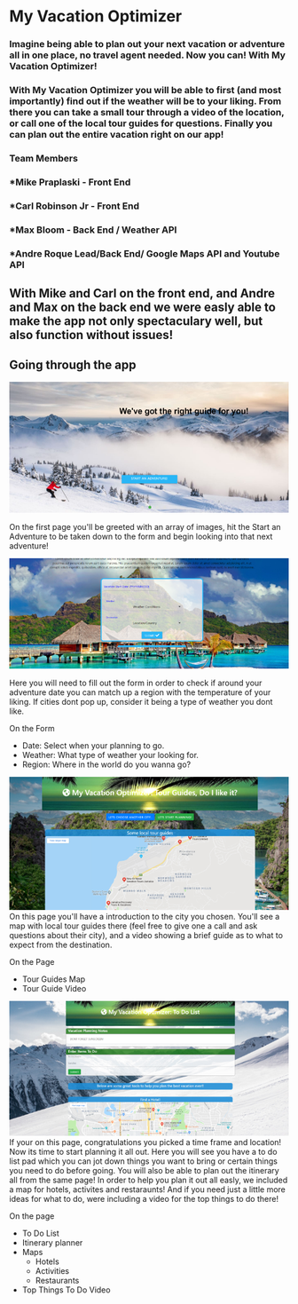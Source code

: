 # My Vacation Optimizer



### Imagine being able to plan out your next vacation or adventure all in one place, no travel agent needed. Now you can! With My Vacation Optimizer!



### With My Vacation Optimizer you will be able to first (and most importantly) find out if the weather will be to your liking. From there you can take a small tour through a video of the location, or call one of the local tour guides for questions. Finally you can plan out the entire vacation right on our app!



### **Team Members**
### *Mike Praplaski - Front End
### *Carl Robinson Jr - Front End
### *Max Bloom - Back End / Weather API
### *Andre Roque Lead/Back End/ Google Maps API and Youtube API

## With **Mike** and **Carl** on the front end, and **Andre** and **Max** on the back end we were easly able to make the app not only spectaculary well, but also function without issues!

## Going through the app

![Home Page](assets\imgs\homepage.png "Home Page")

On the first page you'll be greeted with an array of images, hit the Start an Adventure to be taken down to the form and begin looking into that next adventure!

![Form](assets\imgs\formpage.png "Form")

Here you will need to fill out the form in order to check if around your adventure date you can match up a region with the temperature of your liking. If cities dont pop up, consider it being a type of weather you dont like.

On the Form
* Date: Select when your planning to go.
* Weather: What type of weather your looking for.
* Region: Where in the world do you wanna go?

![Second Page](assets\imgs\secondpage.png "Tour Page")
On this page you'll have a introduction to the city you chosen. You'll see a map with local tour guides there (feel free to give one a call and ask questions about their city), and a video showing a brief guide as to what to expect from the destination.

On the Page
* Tour Guides Map
* Tour Guide Video

![Planning Page](assets\imgs\thirdpage.png "Time to Plan")
If your on this page, congratulations you picked a time frame and location! Now its time to start planning it all out. Here you will see you have a to do list pad which you can jot down things you want to bring or certain things you need to do before going. You will also be able to plan out the itinerary all from the same page! In order to help you plan it out all easly, we included a map for hotels, activites and restaraunts! And if you need just a little more ideas for what to do, were including a video for the top things to do there!

On the page
* To Do List
* Itinerary planner
* Maps
    * Hotels
    * Activities
    * Restaurants
* Top Things To Do Video
